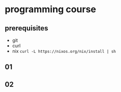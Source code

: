 # programming course

## prerequisites
- git
- curl
- nix ``curl -L https://nixos.org/nix/install | sh``

## 01

## 02
